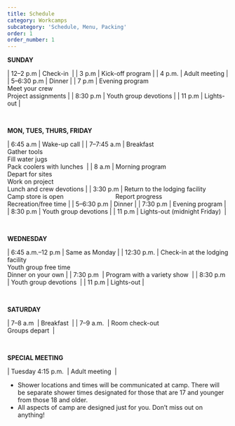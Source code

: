 ```yaml
---
title: Schedule
category: Workcamps
subcategory: 'Schedule, Menu, Packing'
order: 1
order_number: 1
---
```


**SUNDAY**&nbsp;

| 12–2 p.m | Check-in&nbsp; |
| 3 p.m | Kick-off program |
| 4 p.m. | Adult meeting |
| 5–6:30 p.m | Dinner |
| 7 p.m | Evening program<br>Meet your crew<br>Project assignments |
| 8:30 p.m | Youth group devotions |
| 11 p.m | Lights-out |

&nbsp;

**MON, TUES, THURS, FRIDAY**

| 6:45 a.m | Wake-up call |
| 7–7:45 a.m | Breakfast<br>Gather tools<br>Fill water jugs<br>Pack coolers with lunches&nbsp; |
| 8 a.m | Morning program&nbsp;<br>Depart for sites<br>Work on project<br>Lunch and crew devotions |
| 3:30 p.m | Return to the lodging facility<br>Camp store is open&nbsp; &nbsp; &nbsp; &nbsp; &nbsp; &nbsp; &nbsp; &nbsp; &nbsp; &nbsp; &nbsp; &nbsp; &nbsp; &nbsp; &nbsp; Report progress<br>Recreation/free time |
| 5–6:30 p.m | Dinner |
| 7:30 p.m | Evening program |
| 8:30 p.m | Youth group devotions |
| 11 p.m | Lights-out (midnight Friday)&nbsp; |

&nbsp;

**WEDNESDAY**&nbsp;

| 6:45 a.m.–12 p.m | Same as Monday |
| 12:30 p.m. | Check-in at the lodging facility<br>Youth group free time<br>Dinner on your own |
| 7:30 p.m&nbsp; | Program with a variety show&nbsp; |
| 8:30 p.m&nbsp; | Youth group devotions&nbsp; |
| 11 p.m | Lights-out |

&nbsp;

**SATURDAY**&nbsp;

| 7–8 a.m&nbsp; | Breakfast&nbsp; |
| 7–9 a.m.&nbsp; | Room check-out&nbsp;<br>Groups depart&nbsp; |

&nbsp;

**SPECIAL MEETING**&nbsp;

| Tuesday 4:15 p.m.&nbsp; | Adult meeting&nbsp; |

* Shower locations and times will be communicated at camp. There will be separate shower times designated for those that are 17 and younger from those 18 and older.&nbsp;
* All aspects of camp are designed just for you. Don’t miss out on anything\!&nbsp;
